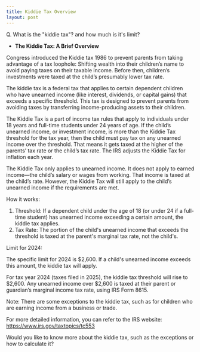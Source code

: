 ```yaml
---
title: Kiddie Tax Overview
layout: post
---
```


Q. What is the "kiddie tax"? and how much is it's limit?

- **The Kiddie Tax: A Brief Overview**

Congress introduced the Kiddie tax 1986 to prevent parents from taking advantage of a tax loophole: Shifting wealth into their children’s name to avoid paying taxes on their taxable income. Before then, children’s investments were taxed at the child’s presumably lower tax rate.

The kiddie tax is a federal tax that applies to certain dependent children who have unearned income (like interest, dividends, or capital gains) that exceeds a specific threshold. This tax is designed to prevent parents from avoiding taxes by transferring income-producing assets to their children.

The Kiddie Tax is a part of income tax rules that apply to individuals under 18 years and full-time students under 24 years of age. If the child’s unearned income, or investment income, is more than the Kiddie Tax threshold for the tax year, then the child must pay tax on any unearned income over the threshold. That means it gets taxed at the higher of the parents’ tax rate or the child’s tax rate. The IRS adjusts the Kiddie Tax for inflation each year.

The Kiddie Tax only applies to unearned income. It does not apply to earned income—the child’s salary or wages from working. That income is taxed at the child’s rate. However, the Kiddie Tax will still apply to the child’s unearned income if the requirements are met.

How it works:
1. Threshold: If a dependent child under the age of 18 (or under 24 if a full-time student) has unearned income exceeding a certain amount, the kiddie tax applies.
2. Tax Rate: The portion of the child's unearned income that exceeds the threshold is taxed at the parent's marginal tax rate, not the child's.

Limit for 2024:

The specific limit for 2024 is $2,600. If a child's unearned income exceeds this amount, the kiddie tax will apply. 

For tax year 2024 (taxes filed in 2025), the kiddie tax threshold will rise to $2,600. Any unearned income over $2,600 is taxed at their parent or guardian’s marginal income tax rate, using IRS Form 8615. 


Note: There are some exceptions to the kiddie tax, such as for children who are earning income from a business or trade.

For more detailed information, you can refer to the IRS website: https://www.irs.gov/taxtopics/tc553

Would you like to know more about the kiddie tax, such as the exceptions or how to calculate it?
